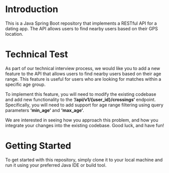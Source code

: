 # Introduction
This is a Java Spring Boot repository that implements a RESTful API for a dating app. The API allows users to find nearby users based on their GPS location.

# Technical Test
As part of our technical interview process, we would like you to add a new feature to the API that allows users to find nearby users based on their age range. This feature is useful for users who are looking for matches within a specific age group.

To implement this feature, you will need to modify the existing codebase and add new functionality to the **‘/api/v1/{user_id}/crossings‘** endpoint. Specifically, you will need to add support for age range filtering using query parameters **‘min_age‘** and **‘max_age‘**.

We are interested in seeing how you approach this problem, and how you integrate your changes into the existing codebase. Good luck, and have fun!

# Getting Started
To get started with this repository, simply clone it to your local machine and run it using your preferred Java IDE or build tool.
